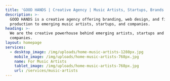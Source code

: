 ```yaml
---
title: 'GOOD HANDS | Creative Agency | Music Artists, Startups, Brands'
description: >-
  GOOD HANDS is a creative agency offering branding, web design, and film
  production to emerging music artists, startups, and companies.
heading: >-
  We are the creative powerhouse behind emerging artists, startups and
  companies.
layout: homepage
services:
  - desktop_image: /img/uploads/home-music-artists-1280px.jpg
    mobile_image: /img/uploads/home-music-artists-768px.jpg
    name: For Music Artists
    tablet_image: /img/uploads/home-music-artists-768px.jpg
    url: /services/music-artists
---
```


